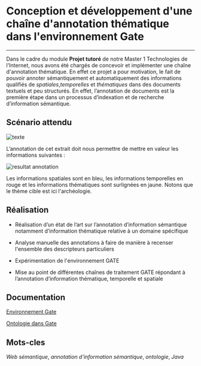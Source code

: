 # Conception et développement d'une chaîne d'annotation thématique dans l'environnement Gate
-------------------
Dans le cadre du module **Projet tutoré** de notre Master 1 Technologies de l'Internet, nous avons été chargés de concevoir et implémenter une chaîne d'annotation thématique. En effet ce projet a pour motivation, le fait de pouvoir annoter sémantiquement et automatiquement des informations qualifiés de *spatiales*,*temporelles* et *thématiques* dans des documents textuels et peu structurés. En effet, l’annotation de documents est la première étape dans un processus d’indexation et de recherche d’information sémantique.

## Scénario attendu
![texte](https://lh5.googleusercontent.com/7vKV9DxpP_phjc98ji2a3x-oc1NhLe3mBVVHgf5qC85NdhsasJGCNYifAqmNyCkhi4llawFRD9g=w1000-h453)

L’annotation de cet extrait doit nous permettre de mettre en valeur les informations suivantes :

![resultat annotation](https://lh6.googleusercontent.com/vDahnfYsnrfklMwBVZFSZLTi1Y0E3xCwGSFmu5seTOfgK5Q5IRiQpjPIqQnxw_knKkGGeJbxCR8=w1000-h453)

Les informations spatiales sont en bleu, les informations temporelles en rouge et les informations
thématiques sont surlignées en jaune. Notons que le thème cible est ici l'archéologie.
## Réalisation
- Réalisation d’un état de l’art sur l’annotation d’information sémantique notamment d’information thématique relative à un domaine spécifique
 
- Analyse manuelle des annotations à faire de manière à recenser l'ensemble des descripteurs particuliers

- Expérimentation de l'environnement GATE

- Mise au point de différentes chaînes de traitement GATE répondant à l’annotation
  d’information thématique, temporelle et spatiale
## Documentation
[Environnement Gate](http://gate.ac.uk/)

[Ontologie dans Gate](https://gate.ac.uk/sale/tao/splitch14.html#x19-38000014.6)
## Mots-cles

 *Web sémantique*, *annotation d'information sémantique*, *ontologie*, *Java*
